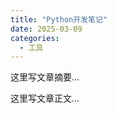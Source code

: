 ```yaml
---
title: "Python开发笔记"
date: 2025-03-09
categories:
  - 工具
---
```



这里写文章摘要...

<!-- more -->

这里写文章正文...
